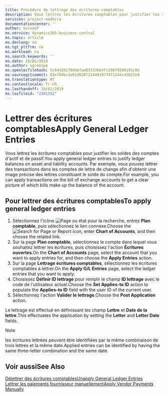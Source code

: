 ```yaml
---
title: Procédure de lettrage des écritures comptables
description: Vous lettrez les écritures comptables pour justifier les soldes des comptes d'actif et de passif.
services: project-madeira
documentationcenter: ''
author: SorenGP
ms.service: dynamics365-business-central
ms.topic: article
ms.devlang: na
ms.tgt_pltfrm: na
ms.workload: na
ms.search.keywords: ''
ms.date: 10/01/2019
ms.author: sgroespe
ms.openlocfilehash: 5c644201f884efad83333bb4fc29879386191c0e
ms.sourcegitcommit: 02e704bc3e01d62072144919774f1244c42827e4
ms.translationtype: HT
ms.contentlocale: fr-FR
ms.lasthandoff: 10/01/2019
ms.locfileid: "2301352"
---
```

# <a name="apply-general-ledger-entries"></a><span data-ttu-id="59766-103">Lettrer des écritures comptables</span><span class="sxs-lookup"><span data-stu-id="59766-103">Apply General Ledger Entries</span></span>
<span data-ttu-id="59766-104">Vous lettrez les écritures comptables pour justifier les soldes des comptes d'actif et de passif.</span><span class="sxs-lookup"><span data-stu-id="59766-104">You apply general ledger entries to justify ledger balances on asset and liability accounts.</span></span> <span data-ttu-id="59766-105">Par exemple, vous pouvez lettrer des transactions dans les comptes de lettre de change afin d'obtenir une image précise des lettres constituant le solde du compte.</span><span class="sxs-lookup"><span data-stu-id="59766-105">For example, you can apply transactions on the bill of exchange accounts to get a clear picture of which bills make up the balance of the account.</span></span>  

## <a name="to-apply-general-ledger-entries"></a><span data-ttu-id="59766-106">Pour lettrer des écritures comptables</span><span class="sxs-lookup"><span data-stu-id="59766-106">To apply general ledger entries</span></span>  

1.  <span data-ttu-id="59766-107">Sélectionnez l'icône ![Page ou état pour la recherche](../../media/ui-search/search_small.png "Page ou état pour la recherche"), entrez **Plan comptable**, puis sélectionnez le lien connexe.</span><span class="sxs-lookup"><span data-stu-id="59766-107">Choose the ![Search for Page or Report](../../media/ui-search/search_small.png "Search for Page or Report icon") icon, enter **Chart of Accounts**, and then choose the related link.</span></span>  
2.  <span data-ttu-id="59766-108">Sur la page **Plan comptable**, sélectionnez le compte dans lequel vous souhaitez lettrer les écritures, puis choisissez l'action **Écritures ouvertes**.</span><span class="sxs-lookup"><span data-stu-id="59766-108">On the **Chart of Accounts** page, select the account that you want to apply entries for, and then choose the **Apply Entries** action.</span></span>  
3.  <span data-ttu-id="59766-109">Sur la page **Lettrage écritures comptables**, sélectionnez les écritures comptables à lettrer.</span><span class="sxs-lookup"><span data-stu-id="59766-109">On the **Apply G/L Entries** page, select the ledger entries that you want to apply.</span></span>  
4.  <span data-ttu-id="59766-110">Choisissez **Définir ID lettrage** pour remplir le champ **ID lettrage** avec le code de l'utilisateur actuel.</span><span class="sxs-lookup"><span data-stu-id="59766-110">Choose the **Set Applies-to ID** action to populate the **Applies-to ID** field with the user ID of the current user.</span></span>  
5.  <span data-ttu-id="59766-111">Sélectionnez l'action **Valider le lettrage**.</span><span class="sxs-lookup"><span data-stu-id="59766-111">Choose the **Post Application** action.</span></span>  

<span data-ttu-id="59766-112">Le lettrage est effectué en définissant les champ **Lettre** et **Date de la lettre**.</span><span class="sxs-lookup"><span data-stu-id="59766-112">This effectuates the application by setting the **Letter** and **Letter Date** fields.</span></span>  

> [!NOTE]  
>  <span data-ttu-id="59766-113">les écritures lettrées peuvent être identifiées par la même combinaison de trois lettres et la même date.</span><span class="sxs-lookup"><span data-stu-id="59766-113">Applied entries can be identified by having the same three-letter combination and the same date.</span></span>

## <a name="see-also"></a><span data-ttu-id="59766-114">Voir aussi</span><span class="sxs-lookup"><span data-stu-id="59766-114">See Also</span></span>  
[<span data-ttu-id="59766-115">Délettrer des écritures comptables</span><span class="sxs-lookup"><span data-stu-id="59766-115">Unapply General Ledger Entries</span></span>](how-to-unapply-general-ledger-entries.md)  
[<span data-ttu-id="59766-116">Lettrer les paiements fournisseur manuellement</span><span class="sxs-lookup"><span data-stu-id="59766-116">Apply Vendor Payments Manually</span></span>](../../payables-how-apply-purchase-transactions-manually.md)
